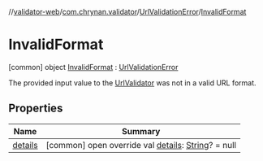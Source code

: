 //[validator-web](../../../../index.md)/[com.chrynan.validator](../../index.md)/[UrlValidationError](../index.md)/[InvalidFormat](index.md)



# InvalidFormat  
 [common] object [InvalidFormat](index.md) : [UrlValidationError](../index.md)

The provided input value to the [UrlValidator](../../-url-validator/index.md) was not in a valid URL format.

   


## Properties  
  
|  Name |  Summary | 
|---|---|
| <a name="com.chrynan.validator/UrlValidationError.InvalidFormat/details/#/PointingToDeclaration/"></a>[details](index.md#%5Bcom.chrynan.validator%2FUrlValidationError.InvalidFormat%2Fdetails%2F%23%2FPointingToDeclaration%2F%5D%2FProperties%2F164174828)| <a name="com.chrynan.validator/UrlValidationError.InvalidFormat/details/#/PointingToDeclaration/"></a> [common] open override val [details](index.md#%5Bcom.chrynan.validator%2FUrlValidationError.InvalidFormat%2Fdetails%2F%23%2FPointingToDeclaration%2F%5D%2FProperties%2F164174828): [String](https://kotlinlang.org/api/latest/jvm/stdlib/kotlin/-string/index.html)? = null   <br>|

